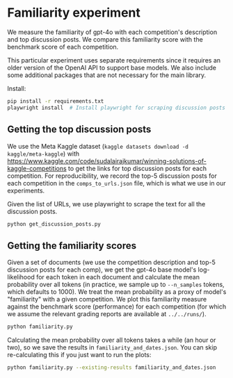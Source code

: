 # Familiarity experiment

We measure the familiarity of gpt-4o with each competition's description and top discussion posts. We compare this familiarity score with the benchmark score of each competition.

This particular experiment uses separate requirements since it requires an older version of the OpenAI API to support base models. We also include some additional packages that are not necessary for the main library.

Install:
```bash
pip install -r requirements.txt
playwright install  # Install playwright for scraping discussion posts
```

## Getting the top discussion posts

We use the Meta Kaggle dataset (`kaggle datasets download -d kaggle/meta-kaggle`) with https://www.kaggle.com/code/sudalairajkumar/winning-solutions-of-kaggle-competitions to get the links for top discussion posts for each competition. For reproducibility, we record the top-5 discussion posts for each competition in the `comps_to_urls.json` file, which is what we use in our experiments.

Given the list of URLs, we use playwright to scrape the text for all the discussion posts.
```bash
python get_discussion_posts.py
```

## Getting the familiarity scores

Given a set of documents (we use the competition description and top-5 discussion posts for each comp), we get the gpt-4o base model's log-likelihood for each token in each document and calculate the mean probability over all tokens (in practice, we sample up to `--n_samples` tokens, which defaults to 1000). We treat the mean probability as a proxy of model's "familiarity" with a given competition. We plot this familiarity measure against the benchmark score (performance) for each competition (for which we assume the relevant grading reports are available at `../../runs/`).
```bash
python familiarity.py
```

Calculating the mean probability over all tokens takes a while (an hour or two), so we save the results in `familiarity_and_dates.json`. You can skip re-calculating this if you just want to run the plots:
```bash
python familiarity.py --existing-results familiarity_and_dates.json
```
